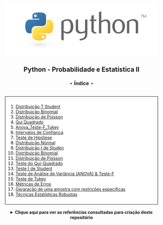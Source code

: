 


<div align="center">
<img src=".\assets\python.png">
<h2>Python - Probabilidade e Estatística II
<h3>⬝&nbsp; Índice &nbsp;⬝</h3>

</div>
&nbsp;
&nbsp;




<div style="background-color: white; color: black; padding: 10px; border: 1px solid #000;">


1. [Distribuição T Student](/files/01%20-%20dist_t_student.md)
2. [Distribuição Binomial](/files/02%20-%20dist_binomial.md)
3. [Distribuição de Poisson](/files/03%20-%20dist_poisson.md)
4. [Qui Quadrado](/files/04%20-%20qui-quadrado.md)
5. [Anova_Teste-F_Tukey](/files/05%20-%20anova_teste-f_tukey.md)
6. [Intervalos de Confiança](/files/06%20-%20interval_de_conf.md)
7. [Teste de Hipótese](/files/07%20-%20hipotese.md)
8. [Distribuição Normal](/files//08%20-%20dist_normal.md)
9. [Distribuição t de Studen](/files/09%20-%20dist_t_student.md)
10. [Distribuição Binomial](/files/10%20-%20dist_binomial.md)
11. [Distribuição de Poisson](/files/11%20-%20dist_poisson.md)
12. [Teste do Qui-Quadrado](/files/12%20-%20teste_qui_quadrado.md)
13. [Teste t de Student](/files/13%20-%20teste_t_student.md)
14. [Teste de Análise de Variância (ANOVA) & Teste-F](/files/14%20anova_teste-f.md)
15. [Teste de Tukey](/files/15%20-%20teste_tukey.md)
16. [Métricas de Erros](/files/16%20-%20metrica_dos_erros.md)
17. [Geraração de uma amostra com restrições específicas](/files/17%20-%20ger_amostras.md)
18. [Técnicas Estatísticas Robustas](/files/18%20-%20tec_est_robustas.md)


</div>



<div align="center">
&nbsp;   
 <details>
 <summary><strong>Clique aqui para ver as referências consultadas para criação deste repositório</strong></summary>

  &nbsp;
  &nbsp;   
  
  [Documentação Python](https://docs.python.org/pt-br/3/tutorial/)

  [Documentação Pandas](https://pandas.pydata.org/docs/user_guide/index.html#user-guide)
  
  [Documentação Numpy](https://numpy.org/doc/1.26/user/index.html#user)

  [Documentação Matplotlib](https://matplotlib.org/stable/users/index.html)

  [Documentação Seaborn](https://seaborn.pydata.org/tutorial/introduction.html)

  [Documentação sklearn](https://scikit-learn.org/stable/user_guide.html)

  [Documentação scipy](https://docs.scipy.org/doc/scipy/tutorial/index.html)




  [Udemy - Formação Cientista de Dados (Fernando Amaral)](https://www.udemy.com/course/cientista-de-dados/)

  [Tecnologias de comunicação e informação nos cursos de graduação - tics - Estatística Básica (Prof. Álvaro Nebel)](http://tics.ifsul.edu.br/matriz/conteudo/disciplinas/_pdf/est.pdf)

  [Blog de Estatística da Prof. Fernanda Maciel ](https://blog.proffernandamaciel.com.br/)



[TABELAS | Livro Estat 19 Tabelas.doc](https://phoonhout.netlify.app/pdf/A2_Tabelas.pdf)





[Distribuição Normal (Gauss) | Prof. Thiago Rangel - Dep. Ecologia – ICB - UFG](https://ecoevol.ufg.br/adrimelo/bioestat/10-aula-DistNormal-IC.pdf)


[Distribuição Normal (Gauss) | Monitora: Juliana e Prof. Jomar - UFPR](https://docs.ufpr.br/~jomarc/normalresolvido1.pdf)


[Testes t para comparação de médias de dois grupos independentes |Acadêmicas do curso de Zootecnia - Aline Cristina Berbet Lopes; Amanda da Cruz Leinioski; Larissa Ceccon - UFPR](http://www.leg.ufpr.br/lib/exe/fetch.php/disciplinas:ce001:bioestatistica_testes_t_para_comparacao_de_medias_de_dois.pdf)


[Teste t student | Prof. Dr. Guanis de Barros Vilela Junior - CPAQV](https://www.cpaqv.org/estatistica/teste_t.pdf)

[Teste para diferença de médias| Organização: Airton Kist, Rafael Tovar, Guilherme Ludwig - UNICAMP](https://www.ime.unicamp.br/~hildete/Aula_p12.pdf)


[Intervalo de Confiança| MATERIAL DE APOIO - UFRJ](https://www.im.ufrj.br/probest/Exercicios/C9_Exercicios.pdf)



[Distribuição Binomial| ECE/CIS - University of Delaware](https://www.eecis.udel.edu/~portnoi/classroom/prob_estatistica/2005_2/lecture_slides/Aula10-Probabilidade-DistribuicaoProbabilidade-Binomial.pdf)


[Distribuição Binomial| Prof. Jomar  - UFPR](https://docs.ufpr.br/~jomarc/binomial1.pdf)

[Distribuição Binomial| Exercicios Resolvidos Binomial - USP](https://www.ime.usp.br/~salles/fatec/estatistica/material_apoio/ExerciciosResolvidosBinomial.pdf)


[Distribuição de Poisson| P. R. Pascholati - USP](https://edisciplinas.usp.br/pluginfile.php/167571/mod_resource/content/1/exercicioPoisson.pdf)


[Distribuição de Poisson| 	Prof. Luiz Antonio Bertolo](https://www.bertolo.pro.br/FinEst/Estatistica/ExerciciosResolvidosPoisson.pdf)


[Distribuições: Binomial, Poisson e Normal | 	Monitor Adan Marcel e Prof. Jomar - UFPR](https://docs.ufpr.br/~jomarc/resolvidos%20bpnormal.pdf)



[TESTE DO QUI-QUADRADO | Ana Paula Araujo Correa; Eder Queiroz; Newton Trevisan - UFPR](http://www.leg.ufpr.br/lib/exe/fetch.php/disciplinas:ce001:teste_do_qui-quadrado.pdf)


[Testes Qui-quadrado para aderência e associação | Prof. Walmes Marques Zeviani - UFPR](http://www.leg.ufpr.br/~paulojus/estbas/slides/701_testes_qui_quadrado.pdf)


[Testes de Qui-quadrado| Kim Samejima - UFBA](https://est.ufba.br/sites/est.ufba.br/files/kim/matd49-aula02-qui_quadrado-v2.pdf)



[ANOVA & Teste-F | edisciplinas - usp](https://edisciplinas.usp.br/pluginfile.php/3260534/mod_resource/content/1/T%C3%B3pico_13.pdf)


[ANOVA & Teste-F | Estatística Básica 30 - Educacional THM ](https://www.youtube.com/watch?v=9A_AzxNMc30)

[ANOVA & Teste-F | Estatística Básica 31 - Educacional THM ](https://www.youtube.com/watch?v=y1Ty1EmWpqc)

[ANOVA com Dois Fatores  & Teste-F | Estatística Básica 32 - Educacional THM ](https://www.youtube.com/watch?v=ritDwsy-qJ8)

[ANOVA com Repetição  & Teste-F | Estatística Básica 33 - Educacional THM ](https://www.youtube.com/watch?v=osHVuqevqZc)


[Teste de Tukey | Profa. Dra. Amanda Liz Pacífico Manfrim Perticarrari - UNESP](https://www.fcav.unesp.br/Home/departamentos/cienciasexatas/AMANDALIZPACIFICOMANFRIM/aula-7.pdf)



 </details>
   

<div/> 
